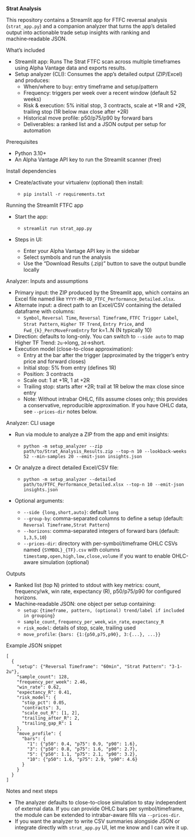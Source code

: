 **Strat Analysis**

This repository contains a Streamlit app for FTFC reversal analysis (`strat_app.py`) and a companion analyzer that turns the app’s detailed output into actionable trade setup insights with ranking and machine‑readable JSON.

What’s included
- Streamlit app: Runs The Strat FTFC scan across multiple timeframes using Alpha Vantage data and exports results.
- Setup analyzer (CLI): Consumes the app’s detailed output (ZIP/Excel) and produces:
  - When/where to buy: entry timeframe and setup/pattern
  - Frequency: triggers per week over a recent window (default 52 weeks)
  - Risk & execution: 5% initial stop, 3 contracts, scale at +1R and +2R, trailing stop (1R below max close after +2R)
  - Historical move profile: p50/p75/p90 by forward bars
  - Deliverables: a ranked list and a JSON output per setup for automation

Prerequisites
- Python 3.10+
- An Alpha Vantage API key to run the Streamlit scanner (free)

Install dependencies
- Create/activate your virtualenv (optional) then install:

  - `pip install -r requirements.txt`

Running the Streamlit FTFC app
- Start the app:

  - `streamlit run strat_app.py`

- Steps in UI:
  - Enter your Alpha Vantage API key in the sidebar
  - Select symbols and run the analysis
  - Use the “Download Results (.zip)” button to save the output bundle locally

Analyzer: Inputs and assumptions
- Primary input: the ZIP produced by the Streamlit app, which contains an Excel file named like `YYYY-MM-DD_FTFC_Performance_Detailed.xlsx`.
- Alternate input: a direct path to an Excel/CSV containing the detailed dataframe with columns:
  - `Symbol`, `Reversal Time`, `Reversal Timeframe`, `FTFC Trigger Label`, `Strat Pattern`, `Higher TF Trend`, `Entry Price`, and `Fwd_{k}_PercMoveFromEntry` for k=1..N (N typically 10)
- Direction: defaults to long-only. You can switch to `--side auto` to map Higher TF Trend: `2u`→long, `2d`→short.
- Execution model (close-to-close approximation):
  - Entry at the bar after the trigger (approximated by the trigger’s entry price and forward closes)
  - Initial stop: 5% from entry (defines 1R)
  - Position: 3 contracts
  - Scale out: 1 at +1R, 1 at +2R
  - Trailing stop: starts after +2R; trail at 1R below the max close since entry
  - Note: Without intrabar OHLC, fills assume closes only; this provides a conservative, reproducible approximation. If you have OHLC data, see `--prices-dir` notes below.

Analyzer: CLI usage
- Run via module to analyze a ZIP from the app and emit insights:

  - `python -m setup_analyzer --zip path/to/Strat_Analysis_Results.zip --top-n 10 --lookback-weeks 52 --min-samples 20 --emit-json insights.json`

- Or analyze a direct detailed Excel/CSV file:

  - `python -m setup_analyzer --detailed path/to/FTFC_Performance_Detailed.xlsx --top-n 10 --emit-json insights.json`

- Optional arguments:
  - `--side {long,short,auto}`: default `long`
  - `--group-by`: comma-separated columns to define a setup (default: `Reversal Timeframe,Strat Pattern`)
  - `--horizons`: comma-separated integers of forward bars (default: `1,3,5,10`)
  - `--prices-dir`: directory with per-symbol/timeframe OHLC CSVs named `{SYMBOL}_{TF}.csv` with columns `timestamp,open,high,low,close,volume` if you want to enable OHLC-aware simulation (optional)

Outputs
- Ranked list (top N) printed to stdout with key metrics: count, frequency/wk, win rate, expectancy (R), p50/p75/p90 for configured horizons.
- Machine‑readable JSON: one object per setup containing:
  - `setup`: `{timeframe, pattern, (optional) trend/label if included in grouping}`
  - `sample_count`, `frequency_per_week`, `win_rate`, `expectancy_R`
  - `risk_model`: details of stop, scale, trailing used
  - `move_profile`: `{bars: {1:{p50,p75,p90}, 3:{...}, ...}}`

Example JSON snippet
```
[
  {
    "setup": {"Reversal Timeframe": "60min", "Strat Pattern": "3-1-2u"},
    "sample_count": 128,
    "frequency_per_week": 2.46,
    "win_rate": 0.62,
    "expectancy_R": 0.41,
    "risk_model": {
      "stop_pct": 0.05,
      "contracts": 3,
      "scale_out_R": [1, 2],
      "trailing_after_R": 2,
      "trailing_gap_R": 1
    },
    "move_profile": {
      "bars": {
        "1": {"p50": 0.4, "p75": 0.9, "p90": 1.6},
        "3": {"p50": 0.8, "p75": 1.6, "p90": 2.7},
        "5": {"p50": 1.1, "p75": 2.1, "p90": 3.2},
        "10": {"p50": 1.6, "p75": 2.9, "p90": 4.6}
      }
    }
  }
]
```

Notes and next steps
- The analyzer defaults to close-to-close simulation to stay independent of external data. If you can provide OHLC bars per symbol/timeframe, the module can be extended to intrabar-aware fills via `--prices-dir`.
- If you want the analyzer to write CSV summaries alongside JSON or integrate directly with `strat_app.py` UI, let me know and I can wire it up.
